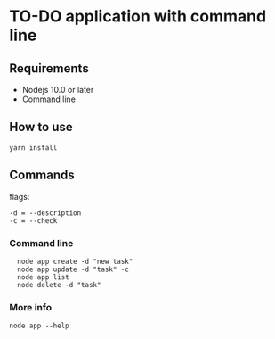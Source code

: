 # TO-DO application with command line

## Requirements

- Nodejs 10.0 or later
- Command line

## How to use
```
yarn install
```

## Commands

flags:
```
-d = --description
-c = --check
```

### Command line
```
  node app create -d "new task"
  node app update -d "task" -c
  node app list
  node delete -d "task"
```

### More info
```
node app --help
```


